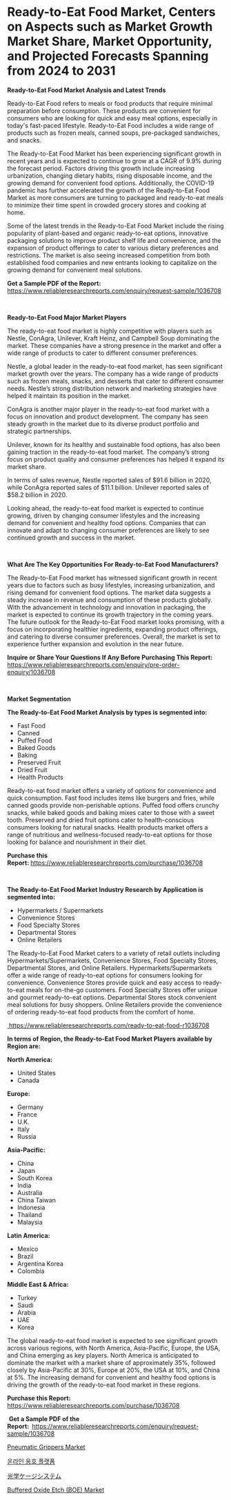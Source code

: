 <p><h1>Ready-to-Eat Food Market, Centers on Aspects such as Market Growth Market Share, Market Opportunity, and Projected Forecasts Spanning from 2024 to 2031</h1></p><p><strong>Ready-to-Eat Food Market Analysis and Latest Trends</strong></p>
<p><p>Ready-to-Eat Food refers to meals or food products that require minimal preparation before consumption. These products are convenient for consumers who are looking for quick and easy meal options, especially in today's fast-paced lifestyle. Ready-to-Eat Food includes a wide range of products such as frozen meals, canned soups, pre-packaged sandwiches, and snacks.</p><p>The Ready-to-Eat Food Market has been experiencing significant growth in recent years and is expected to continue to grow at a CAGR of 9.9% during the forecast period. Factors driving this growth include increasing urbanization, changing dietary habits, rising disposable income, and the growing demand for convenient food options. Additionally, the COVID-19 pandemic has further accelerated the growth of the Ready-to-Eat Food Market as more consumers are turning to packaged and ready-to-eat meals to minimize their time spent in crowded grocery stores and cooking at home.</p><p>Some of the latest trends in the Ready-to-Eat Food Market include the rising popularity of plant-based and organic ready-to-eat options, innovative packaging solutions to improve product shelf life and convenience, and the expansion of product offerings to cater to various dietary preferences and restrictions. The market is also seeing increased competition from both established food companies and new entrants looking to capitalize on the growing demand for convenient meal solutions.</p></p>
<p><strong>Get a Sample PDF of the Report:&nbsp;</strong> <a href="https://www.reliableresearchreports.com/enquiry/request-sample/1036708">https://www.reliableresearchreports.com/enquiry/request-sample/1036708</a></p>
<p>&nbsp;</p>
<p><strong>Ready-to-Eat Food Major Market Players</strong></p>
<p><p>The ready-to-eat food market is highly competitive with players such as Nestle, ConAgra, Unilever, Kraft Heinz, and Campbell Soup dominating the market. These companies have a strong presence in the market and offer a wide range of products to cater to different consumer preferences.</p><p>Nestle, a global leader in the ready-to-eat food market, has seen significant market growth over the years. The company has a wide range of products such as frozen meals, snacks, and desserts that cater to different consumer needs. Nestle’s strong distribution network and marketing strategies have helped it maintain its position in the market.</p><p>ConAgra is another major player in the ready-to-eat food market with a focus on innovation and product development. The company has seen steady growth in the market due to its diverse product portfolio and strategic partnerships.</p><p>Unilever, known for its healthy and sustainable food options, has also been gaining traction in the ready-to-eat food market. The company’s strong focus on product quality and consumer preferences has helped it expand its market share.</p><p>In terms of sales revenue, Nestle reported sales of $91.6 billion in 2020, while ConAgra reported sales of $11.1 billion. Unilever reported sales of $58.2 billion in 2020.</p><p>Looking ahead, the ready-to-eat food market is expected to continue growing, driven by changing consumer lifestyles and the increasing demand for convenient and healthy food options. Companies that can innovate and adapt to changing consumer preferences are likely to see continued growth and success in the market.</p></p>
<p>&nbsp;</p>
<p><strong>What Are The Key Opportunities For Ready-to-Eat Food Manufacturers?</strong></p>
<p><p>The Ready-to-Eat Food market has witnessed significant growth in recent years due to factors such as busy lifestyles, increasing urbanization, and rising demand for convenient food options. The market data suggests a steady increase in revenue and consumption of these products globally. With the advancement in technology and innovation in packaging, the market is expected to continue its growth trajectory in the coming years. The future outlook for the Ready-to-Eat Food market looks promising, with a focus on incorporating healthier ingredients, expanding product offerings, and catering to diverse consumer preferences. Overall, the market is set to experience further expansion and evolution in the near future.</p></p>
<p><strong>Inquire or Share Your Questions If Any Before Purchasing This Report:</strong> <a href="https://www.reliableresearchreports.com/enquiry/pre-order-enquiry/1036708">https://www.reliableresearchreports.com/enquiry/pre-order-enquiry/1036708</a></p>
<p>&nbsp;</p>
<p><strong>Market Segmentation</strong></p>
<p><strong>The Ready-to-Eat Food Market Analysis by types is segmented into:</strong></p>
<p><ul><li>Fast Food</li><li>Canned</li><li>Puffed Food</li><li>Baked Goods</li><li>Baking</li><li>Preserved Fruit</li><li>Dried Fruit</li><li>Health Products</li></ul></p>
<p><p>Ready-to-eat food market offers a variety of options for convenience and quick consumption. Fast food includes items like burgers and fries, while canned goods provide non-perishable options. Puffed food offers crunchy snacks, while baked goods and baking mixes cater to those with a sweet tooth. Preserved and dried fruit options cater to health-conscious consumers looking for natural snacks. Health products market offers a range of nutritious and wellness-focused ready-to-eat options for those looking for balance and nourishment in their diet.</p></p>
<p><strong>Purchase this Report:&nbsp;</strong><a href="https://www.reliableresearchreports.com/purchase/1036708">https://www.reliableresearchreports.com/purchase/1036708</a></p>
<p>&nbsp;</p>
<p><strong>The Ready-to-Eat Food Market Industry Research by Application is segmented into:</strong></p>
<p><ul><li>Hypermarkets / Supermarkets</li><li>Convenience Stores</li><li>Food Specialty Stores</li><li>Departmental Stores</li><li>Online Retailers</li></ul></p>
<p><p>The Ready-to-Eat Food Market caters to a variety of retail outlets including Hypermarkets/Supermarkets, Convenience Stores, Food Specialty Stores, Departmental Stores, and Online Retailers. Hypermarkets/Supermarkets offer a wide range of ready-to-eat options for consumers looking for convenience. Convenience Stores provide quick and easy access to ready-to-eat meals for on-the-go customers. Food Specialty Stores offer unique and gourmet ready-to-eat options. Departmental Stores stock convenient meal solutions for busy shoppers. Online Retailers provide the convenience of ordering ready-to-eat food products from the comfort of home.</p></p>
<p><a href="https://www.reliableresearchreports.com/ready-to-eat-food-r1036708">&nbsp;https://www.reliableresearchreports.com/ready-to-eat-food-r1036708</a></p>
<p><strong>In terms of Region, the Ready-to-Eat Food Market Players available by Region are:</strong></p>
<p>
    <p> <strong> North America: </strong>
        <ul>
            <li>United States</li>
            <li>Canada</li>
        </ul>
        </p> 
    <p> <strong> Europe: </strong>
        <ul>
            <li>Germany</li>
            <li>France</li>
            <li>U.K.</li>
            <li>Italy</li>
            <li>Russia</li>
        </ul>
        </p> 
    <p> <strong> Asia-Pacific: </strong>
        <ul>
            <li>China</li>
            <li>Japan</li>
            <li>South Korea</li>
            <li>India</li>
            <li>Australia</li>
            <li>China Taiwan</li>
            <li>Indonesia</li>
            <li>Thailand</li>
            <li>Malaysia</li>
        </ul>
        </p> 
    <p> <strong> Latin America: </strong>
        <ul>
            <li>Mexico</li>
            <li>Brazil</li>
            <li>Argentina Korea</li>
            <li>Colombia</li>
        </ul>
        </p> 
    <p> <strong> Middle East & Africa: </strong>
        <ul>
            <li>Turkey</li>
            <li>Saudi</li>
            <li>Arabia</li>
            <li>UAE</li>
            <li>Korea</li>
        </ul>
    </p>
    </p>
<p><p>The global ready-to-eat food market is expected to see significant growth across various regions, with North America, Asia-Pacific, Europe, the USA, and China emerging as key players. North America is anticipated to dominate the market with a market share of approximately 35%, followed closely by Asia-Pacific at 30%, Europe at 20%, the USA at 10%, and China at 5%. The increasing demand for convenient and healthy food options is driving the growth of the ready-to-eat food market in these regions.</p></p>
<p><strong>Purchase this Report: </strong><a href="https://www.reliableresearchreports.com/purchase/1036708">https://www.reliableresearchreports.com/purchase/1036708</a></p>
<p>&nbsp;<strong>Get a Sample PDF of the Report:&nbsp;&nbsp;</strong><a href="https://www.reliableresearchreports.com/enquiry/request-sample/1036708">https://www.reliableresearchreports.com/enquiry/request-sample/1036708</a></p>
<p><strong></strong></p>
<p><p><a href="https://github.com/nicholepatriciadoylenwnrjr0/Market-Research-Report-List-2/blob/main/pneumatic-grippers-market.md">Pneumatic Grippers Market</a></p><p><a href="https://github.com/DavidRobb19/Market-Research-Report-List-1/blob/main/463385280865.md">온라인 옹호 플랫폼</a></p><p><a href="https://github.com/KenyonJohns/Market-Research-Report-List-1/blob/main/606621887987.md">光学ケージシステム</a></p><p><a href="https://github.com/barbarakss89/Market-Research-Report-List-1/blob/main/buffered-oxide-etch-boe-market.md">Buffered Oxide Etch (BOE) Market</a></p></p>